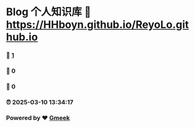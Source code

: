 # Blog 个人知识库 :link: https://HHboyn.github.io/ReyoLo.github.io 
### :page_facing_up: [1](https://HHboyn.github.io/ReyoLo.github.io/tag.html) 
### :speech_balloon: 0 
### :hibiscus: 0 
### :alarm_clock: 2025-03-10 13:34:17 
### Powered by :heart: [Gmeek](https://github.com/Meekdai/Gmeek)
